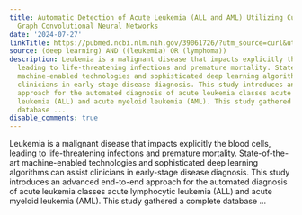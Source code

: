 ```yaml
---
title: Automatic Detection of Acute Leukemia (ALL and AML) Utilizing Customized Deep
  Graph Convolutional Neural Networks
date: '2024-07-27'
linkTitle: https://pubmed.ncbi.nlm.nih.gov/39061726/?utm_source=curl&utm_medium=rss&utm_campaign=pubmed-2&utm_content=1byXLWG-5Hn0_qdLgZYpDfLA2UWGhGNgZGereuo1rJN2aoAQXP&fc=20220814223158&ff=20240727182709&v=2.18.0.post9+e462414
source: (deep learning) AND ((leukemia) OR (lymphoma))
description: Leukemia is a malignant disease that impacts explicitly the blood cells,
  leading to life-threatening infections and premature mortality. State-of-the-art
  machine-enabled technologies and sophisticated deep learning algorithms can assist
  clinicians in early-stage disease diagnosis. This study introduces an advanced end-to-end
  approach for the automated diagnosis of acute leukemia classes acute lymphocytic
  leukemia (ALL) and acute myeloid leukemia (AML). This study gathered a complete
  database ...
disable_comments: true
---
```

Leukemia is a malignant disease that impacts explicitly the blood cells, leading to life-threatening infections and premature mortality. State-of-the-art machine-enabled technologies and sophisticated deep learning algorithms can assist clinicians in early-stage disease diagnosis. This study introduces an advanced end-to-end approach for the automated diagnosis of acute leukemia classes acute lymphocytic leukemia (ALL) and acute myeloid leukemia (AML). This study gathered a complete database ...